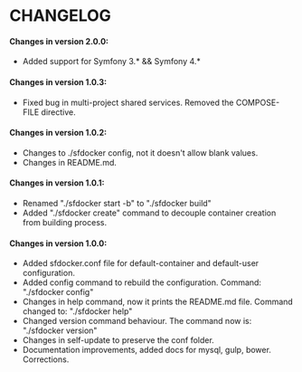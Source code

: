 CHANGELOG
=========

#### Changes in version 2.0.0:

* Added support for Symfony 3.* && Symfony 4.*

#### Changes in version 1.0.3:

* Fixed bug in multi-project shared services. Removed the COMPOSE-FILE directive.

#### Changes in version 1.0.2:

* Changes to ./sfdocker config, not it doesn't allow blank values.
* Changes in README.md.

#### Changes in version 1.0.1:

* Renamed "./sfdocker start -b" to "./sfdocker build"
* Added "./sfdocker create" command to decouple container creation from building process.

#### Changes in version 1.0.0:

* Added sfdocker.conf file for default-container and default-user configuration.
* Added config command to rebuild the configuration. Command: "./sfdocker config"
* Changes in help command, now it prints the README.md file. Command changed to: "./sfdocker help"
* Changed version command behaviour. The command now is: "./sfdocker version"
* Changes in self-update to preserve the conf folder.
* Documentation improvements, added docs for mysql, gulp, bower. Corrections.




